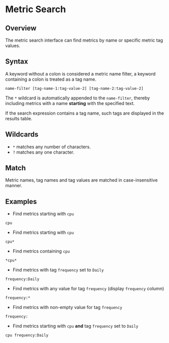 # Metric Search

## Overview

The metric search interface can find metrics by name or specific metric tag values.

## Syntax

A keyword without a colon is considered a metric name filter, a keyword containing a colon is treated as a tag name.

```ls
name-filter [tag-name-1:tag-value-2] [tag-name-2:tag-value-2]
```

The `*` wildcard is automatically appended to the `name-filter`, thereby including metrics with a name **starting** with the specified text.

If the search expression contains a tag name, such tags are displayed in the results table.

## Wildcards

* `*` matches any number of characters.
* `?` matches any one character.

## Match

Metric names, tag names and tag values are matched in case-insensitive manner.

## Examples

* Find metrics starting with `cpu`

```ls
cpu
```

* Find metrics starting with `cpu`

```ls
cpu*
```

* Find metrics containing `cpu`

```ls
*cpu*
```

* Find metrics with tag `frequency` set to `Daily`

```ls
frequency:Daily
```

* Find metrics with any value for tag `frequency` (display `frequency` column)

```ls
frequency:*
```

* Find metrics with non-empty value for tag `frequency`

```ls
frequency:
```

* Find metrics starting with `cpu` **and** tag `frequency` set to `Daily`

```ls
cpu frequency:Daily
```
